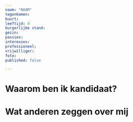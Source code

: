 ```yaml
---
naam: "NAAM"
tegenkomen:
buurt:
leeftijd: 0
burgerlijke stand:
gezin:
passies:
interesses:
professioneel:
vrijwilliger:
foto:
published: false

---
```

# Waarom ben ik kandidaat?


# Wat anderen zeggen over mij


